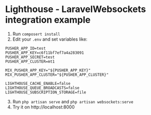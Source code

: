 # Lighthouse - LaravelWebsockets integration example

1. Run `composert install`
2. Edit your `.env` and set variables like:
```
PUSHER_APP_ID=test
PUSHER_APP_KEY=c6f11bf7ef7a4a283091
PUSHER_APP_SECRET=test
PUSHER_APP_CLUSTER=mt1

MIX_PUSHER_APP_KEY="${PUSHER_APP_KEY}"
MIX_PUSHER_APP_CLUSTER="${PUSHER_APP_CLUSTER}"

LIGHTHOUSE_CACHE_ENABLE=false
LIGHTHOUSE_QUEUE_BROADCASTS=false
LIGHTHOUSE_SUBSCRIPTION_STORAGE=file

```
3. Run `php artisan serve` and `php artisan websockets:serve`
4. Try it on http://localhost:8000
